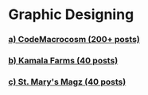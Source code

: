   <h1>  Graphic Designing  </h1>
 
### [ a) CodeMacrocosm (200+ posts)](https://www.instagram.com/codemacrocosm/) 
### [ b) Kamala Farms (40 posts)](https://www.instagram.com/kamalafarms/) 
### [ c) St. Mary's Magz (40 posts)](https://www.instagram.com/emagz_stmarys/) 
  
 
